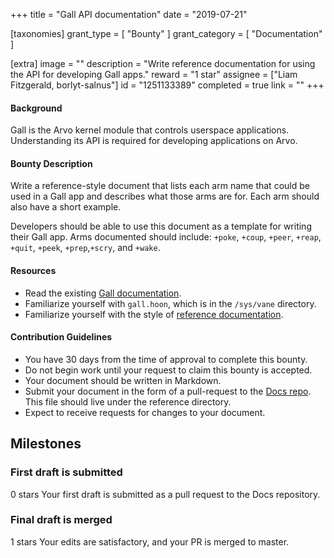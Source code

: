 +++
title = "Gall API documentation"
date = "2019-07-21"

[taxonomies]
grant_type = [ "Bounty" ]
grant_category = [ "Documentation" ]

[extra]
image = ""
description = "Write reference documentation for using the API for developing Gall apps."
reward = "1 star"
assignee = ["Liam Fitzgerald, borlyt-salnus"]
id = "1251133389"
completed = true
link = ""
+++

#### Background

Gall is the Arvo kernel module that controls userspace applications. Understanding its API is required for developing applications on Arvo.

#### Bounty Description

Write a reference-style document that lists each arm name that could be used in a Gall app and describes what those arms are for. Each arm should also have a short example.

Developers should be able to use this document as a template for writing their Gall app. Arms documented should include: `+poke`, `+coup`, `+peer`, `+reap`, `+quit`, `+peek`, `+prep`,`+scry`, and `+wake`.

#### Resources

- Read the existing [Gall documentation](https://urbit.org/docs/learn/arvo/gall/).
- Familiarize yourself with `gall.hoon`, which is in the `/sys/vane` directory.
- Familiarize yourself with the style of [reference documentation](https://urbit.org/docs/reference/).

#### Contribution Guidelines

- You have 30 days from the time of approval to complete this bounty.
- Do not begin work until your request to claim this bounty is accepted.
- Your document should be written in Markdown.
- Submit your document in the form of a pull-request to the [Docs repo](https://github.com/urbit/docs). This file should live under the reference directory.
- Expect to receive requests for changes to your document.

## Milestones

### First draft is submitted

0 stars
Your first draft is submitted as a pull request to the Docs repository.

### Final draft is merged

1 stars
Your edits are satisfactory, and your PR is merged to master.

